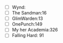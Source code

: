 - [ ] Wynd:
- [ ] The Sandman:16
- [ ] GlimWarden:13
- [ ] OnePunch:149
- [ ] My her Academia:326
- [ ] Falling Hard: 91
<!--stackedit_data:
eyJoaXN0b3J5IjpbLTE2MjI0MTc4OCwtMTc4MjcwNzE3OCwxNT
M3MDQ0OTcxXX
-->